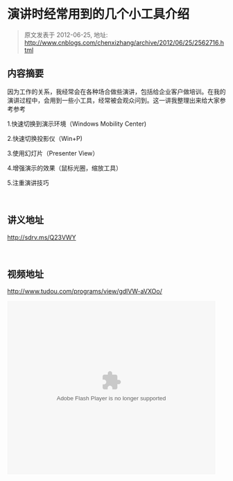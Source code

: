 # 演讲时经常用到的几个小工具介绍 
> 原文发表于 2012-06-25, 地址: http://www.cnblogs.com/chenxizhang/archive/2012/06/25/2562716.html 


<h2>内容摘要</h2> <p>因为工作的关系，我经常会在各种场合做些演讲，包括给企业客户做培训。在我的演讲过程中，会用到一些小工具，经常被会观众问到。这一讲我整理出来给大家参考参考</p> <p>1.快速切换到演示环境（Windows Mobility Center)</p> <p>2.快速切换投影仪（Win+P)</p> <p>3.使用幻灯片（Presenter View）</p> <p>4.增强演示的效果（鼠标光圈，缩放工具）</p> <p>5.注重演讲技巧</p> <p>&nbsp;</p> <h2>讲义地址</h2> <p><a title="http://sdrv.ms/Q23VWY" href="http://sdrv.ms/Q23VWY">http://sdrv.ms/Q23VWY</a></p> <p>&nbsp;</p> <h2>视频地址</h2> <p><a href="http://www.tudou.com/programs/view/gdlVW-aVXOo/">http://www.tudou.com/programs/view/gdlVW-aVXOo/</a></p> <p><embed src="http://www.tudou.com/v/gdlVW-aVXOo/&amp;rpid=101037296&amp;resourceId=101037296_05_05_99&amp;bid=05/v.swf" type="application/x-shockwave-flash" allowscriptaccess="always" allowfullscreen="true" wmode="opaque" width="480" height="400"></embed></p>